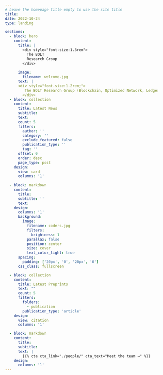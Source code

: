 ```yaml
---
# Leave the homepage title empty to use the site title
title:
date: 2022-10-24
type: landing

sections:
  - block: hero
    content:
      title: |
        <div style="font-size:1.3rem">
          The BOLT
          Research Group
        </div>
        
      image:
        filename: welcome.jpg
      text: |    
      <div style="font-size:1.2rem;">
         The BOLT Research Group (Blockchain, Optimized Network, Ledger, Trust) focuses on building secure, high-performance distributed systems, spanning cybersecurity, blockchain technology, computer networks, and algorithmic techniques. Our work includes cryptographic protocols, P2P networks, source integrity, and trust in distributed environments. The name BOLT also reflects our recent research on the Bitcoin Lightning Network, emphasizing fast, scalable, and secure payment channels. Recently, the group has been exploring advanced techniques such as Multi-Party Computation (MPC) and Zero-Knowledge Proofs (ZKPs), two critical pillars of the evolving Web3 landscape. By combining foundational networking technologies with blockchain-based trust mechanisms, the group aims to advance both theoretical and practical solutions for secure distributed systems.
        </div>
  - block: collection
    content:
      title: Latest News
      subtitle:
      text:
      count: 5
      filters:
        author: ''
        category: ''
        exclude_featured: false
        publication_type: ''
        tag: ''
      offset: 0
      order: desc
      page_type: post
    design:
      view: card
      columns: '1'
  
  - block: markdown
    content:
      title:
      subtitle: ''
      text:
    design:
      columns: '1'
      background:
        image: 
          filename: coders.jpg
          filters:
            brightness: 1
          parallax: false
          position: center
          size: cover
          text_color_light: true
      spacing:
        padding: ['20px', '0', '20px', '0']
      css_class: fullscreen

  - block: collection
    content:
      title: Latest Preprints
      text: ""
      count: 5
      filters:
        folders:
          - publication
        publication_type: 'article'
    design:
      view: citation
      columns: '1'

  - block: markdown
    content:
      title:
      subtitle:
      text: |
        {{% cta cta_link="./people/" cta_text="Meet the team →" %}}
    design:
      columns: '1'
---
```

